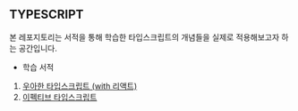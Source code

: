 ## TYPESCRIPT

본 레포지토리는 서적을 통해 학습한 타입스크립트의 개념들을 실제로 적용해보고자 하는 공간입니다.

- 학습 서적

1. [우아한 타입스크립트 (with 리액트)](https://product.kyobobook.co.kr/detail/S000210716282)
2. [이펙티브 타입스크립트](https://m.yes24.com/Goods/Detail/102124327)
